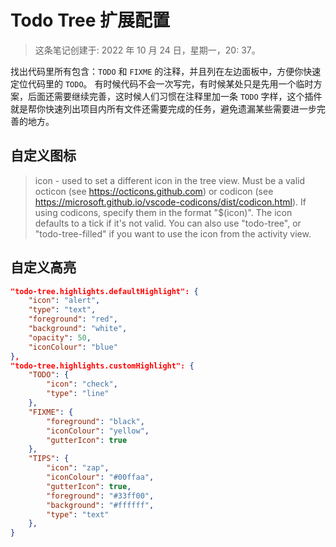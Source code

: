 # Todo Tree 扩展配置

> 这条笔记创建于: 2022 年 10 月 24 日，星期一，20: 37。

找出代码里所有包含：`TODO` 和 `FIXME` 的注释，并且列在左边面板中，方便你快速定位代码里的 `TODO`。 有时候代码不会一次写完，有时候某处只是先用一个临时方案，后面还需要继续完善，这时候人们习惯在注释里加一条 `TODO` 字样，这个插件就是帮你快速列出项目内所有文件还需要完成的任务，避免遗漏某些需要进一步完善的地方。

## 自定义图标

> icon - used to set a different icon in the tree view. Must be a valid octicon (see <https://octicons.github.com>) or codicon (see <https://microsoft.github.io/vscode-codicons/dist/codicon.html>). If using codicons, specify them in the format "$(icon)". The icon defaults to a tick if it's not valid. You can also use "todo-tree", or "todo-tree-filled" if you want to use the icon from the activity view.

## 自定义高亮

```json
"todo-tree.highlights.defaultHighlight": {
    "icon": "alert",
    "type": "text",
    "foreground": "red",
    "background": "white",
    "opacity": 50,
    "iconColour": "blue"
},
"todo-tree.highlights.customHighlight": {
    "TODO": {
        "icon": "check",
        "type": "line"
    },
    "FIXME": {
        "foreground": "black",
        "iconColour": "yellow",
        "gutterIcon": true
    },
    "TIPS": {
        "icon": "zap",
        "iconColour": "#00ffaa",
        "gutterIcon": true,
        "foreground": "#33ff00",
        "background": "#ffffff",
        "type": "text"
    },
}
```
